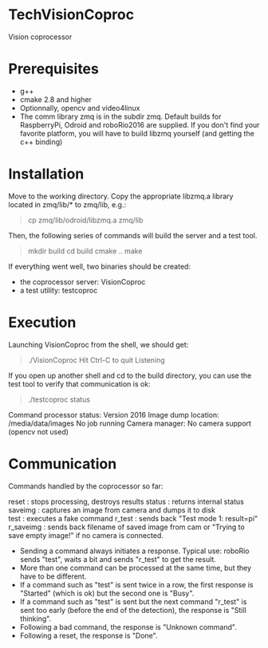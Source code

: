 # TechVisionCoproc
Vision coprocessor

Prerequisites
=============

- g++ 
- cmake 2.8 and higher
- Optionnally, opencv and video4linux
- The comm library zmq is in the subdir zmq. Default builds for RaspberryPi, Odroid and roboRio2016 are supplied. If you don't find your favorite platform, you will have to build libzmq yourself (and getting the c++ binding)


Installation
============

Move to the working directory. Copy the appropriate libzmq.a library located in zmq/lib/* to zmq/lib, e.g.:
> cp zmq/lib/odroid/libzmq.a zmq/lib

Then, the following series of commands will build the server and a test tool.

> mkdir build
> cd build
> cmake ..
> make

If everything went well, two binaries should be created: 
- the coprocessor server: VisionCoproc
- a test utility: testcoproc

Execution
=========

Launching VisionCoproc from the shell, we should get:

> ./VisionCoproc
  Hit Ctrl-C to quit
  Listening

If you open up another shell and cd to the build directory, you can use the test tool to verify that communication is ok:

> ./testcoproc status

  Command processor status:
  Version 2016
  Image dump location: /media/data/images
   No job running
  Camera manager: No camera support (opencv not used)


Communication
=============

Commands handled by the coprocessor so far:

reset				: stops processing, destroys results
status				: returns internal status 
saveimg				: captures an image from camera and dumps it to disk   
test				: executes a fake command 
r_test				: sends back "Test mode 1: result=pi"
r_saveimg            		: sends back filename of saved image from cam or "Trying to save empty image!" if no camera is connected.


* Sending a command always initiates a response. Typical use:  roboRio sends "test", waits a bit and sends "r_test" to get the result.
* More than one command can be processed at the same time, but they have to be different.
* If a command such as "test" is sent twice in a row, the first response is "Started" (which is ok) but the second one is "Busy".
* If a command such as "test" is sent but the next command "r_test" is sent too early (before the end of the detection), the response is "Still thinking".
* Following a bad command, the response is "Unknown command".
* Following a reset, the response is "Done".

